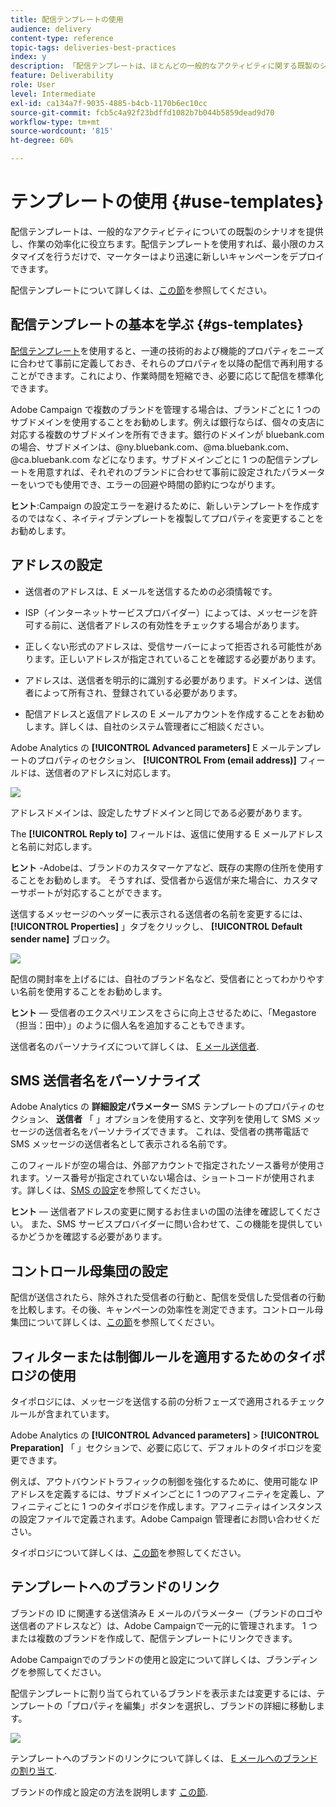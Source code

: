 ```yaml
---
title: 配信テンプレートの使用
audience: delivery
content-type: reference
topic-tags: deliveries-best-practices
index: y
description: 「配信テンプレートは、ほとんどの一般的なアクティビティに関する既製のシナリオを提供し、効率を高めるのに役立ちます。」
feature: Deliverability
role: User
level: Intermediate
exl-id: ca134a7f-9035-4885-b4cb-1170b6ec10cc
source-git-commit: fcb5c4a92f23bdffd1082b7b044b5859dead9d70
workflow-type: tm+mt
source-wordcount: '815'
ht-degree: 60%

---
```


# テンプレートの使用 {#use-templates}

配信テンプレートは、一般的なアクティビティについての既製のシナリオを提供し、作業の効率化に役立ちます。配信テンプレートを使用すれば、最小限のカスタマイズを行うだけで、マーケターはより迅速に新しいキャンペーンをデプロイできます。

配信テンプレートについて詳しくは、[この節](../../start/using/marketing-activity-templates.md)を参照してください。

## 配信テンプレートの基本を学ぶ {#gs-templates}

[配信テンプレート](../../start/using/marketing-activity-templates.md#creating-a-new-template)を使用すると、一連の技術的および機能的プロパティをニーズに合わせて事前に定義しておき、それらのプロパティを以降の配信で再利用することができます。これにより、作業時間を短縮でき、必要に応じて配信を標準化できます。

Adobe Campaign で複数のブランドを管理する場合は、ブランドごとに 1 つのサブドメインを使用することをお勧めします。例えば銀行ならば、個々の支店に対応する複数のサブドメインを所有できます。銀行のドメインが bluebank.com の場合、サブドメインは、@ny.bluebank.com、@ma.bluebank.com、@ca.bluebank.com などになります。サブドメインごとに 1 つの配信テンプレートを用意すれば、それぞれのブランドに合わせて事前に設定されたパラメーターをいつでも使用でき、エラーの回避や時間の節約につながります。

**ヒント**:Campaign の設定エラーを避けるために、新しいテンプレートを作成するのではなく、ネイティブテンプレートを複製してプロパティを変更することをお勧めします。

## アドレスの設定

* 送信者のアドレスは、E メールを送信するための必須情報です。

* ISP（インターネットサービスプロバイダー）によっては、メッセージを許可する前に、送信者アドレスの有効性をチェックする場合があります。

* 正しくない形式のアドレスは、受信サーバーによって拒否される可能性があります。正しいアドレスが指定されていることを確認する必要があります。

* アドレスは、送信者を明示的に識別する必要があります。ドメインは、送信者によって所有され、登録されている必要があります。

* 配信アドレスと返信アドレスの E メールアカウントを作成することをお勧めします。詳しくは、自社のシステム管理者にご相談ください。

Adobe Analytics の **[!UICONTROL Advanced parameters]** E メールテンプレートのプロパティのセクション、 **[!UICONTROL From (email address)]** フィールドは、送信者のアドレスに対応します。

![](assets/template-parameters.png)

アドレスドメインは、設定したサブドメインと同じである必要があります。

The **[!UICONTROL Reply to]** フィールドは、返信に使用する E メールアドレスと名前に対応します。

**ヒント** -Adobeは、ブランドのカスタマーケアなど、既存の実際の住所を使用することをお勧めします。 そうすれば、受信者から返信が来た場合に、カスタマーサポートが対応することができます。

送信するメッセージのヘッダーに表示される送信者の名前を変更するには、 **[!UICONTROL Properties]**  」タブをクリックし、 **[!UICONTROL Default sender name]** ブロック。

![](assets/template-content.png)

配信の開封率を上げるには、自社のブランド名など、受信者にとってわかりやすい名前を使用することをお勧めします。

**ヒント**  — 受信者のエクスペリエンスをさらに向上させるために、「Megastore（担当：田中）」のように個人名を追加することもできます。

送信者名のパーソナライズについて詳しくは、 [E メール送信者](../../designing/using/subject-line.md#email-sender).

## SMS 送信者名をパーソナライズ

Adobe Analytics の **詳細設定パラメーター** SMS テンプレートのプロパティのセクション、 **送信者** 「 」オプションを使用すると、文字列を使用して SMS メッセージの送信者名をパーソナライズできます。 これは、受信者の携帯電話で SMS メッセージの送信者名として表示される名前です。

このフィールドが空の場合は、外部アカウントで指定されたソース番号が使用されます。ソース番号が指定されていない場合は、ショートコードが使用されます。詳しくは、[SMS の設定](../../administration/using/configuring-sms-channel.md)を参照してください。

**ヒント**  — 送信者アドレスの変更に関するお住まいの国の法律を確認してください。 また、SMS サービスプロバイダーに問い合わせて、この機能を提供しているかどうかを確認する必要があります。

## コントロール母集団の設定

配信が送信されたら、除外された受信者の行動と、配信を受信した受信者の行動を比較します。その後、キャンペーンの効率性を測定できます。コントロール母集団について詳しくは、[この節](../../sending/using/control-group.md)を参照してください。

## フィルターまたは制御ルールを適用するためのタイポロジの使用

タイポロジには、メッセージを送信する前の分析フェーズで適用されるチェックルールが含まれています。

Adobe Analytics の **[!UICONTROL Advanced parameters]** > **[!UICONTROL Preparation]** 「 」セクションで、必要に応じて、デフォルトのタイポロジを変更できます。

例えば、アウトバウンドトラフィックの制御を強化するために、使用可能な IP アドレスを定義するには、サブドメインごとに 1 つのアフィニティを定義し、アフィニティごとに 1 つのタイポロジを作成します。アフィニティはインスタンスの設定ファイルで定義されます。Adobe Campaign 管理者にお問い合わせください。

タイポロジについて詳しくは、[この節](../../sending/using/managing-typologies.md)を参照してください。

## テンプレートへのブランドのリンク

ブランドの ID に関連する送信済み E メールのパラメーター（ブランドのロゴや送信者のアドレスなど）は、Adobe Campaignで一元的に管理されます。 1 つまたは複数のブランドを作成して、配信テンプレートにリンクできます。

Adobe Campaignでのブランドの使用と設定について詳しくは、ブランディングを参照してください。

配信テンプレートに割り当てられているブランドを表示または変更するには、テンプレートの「プロパティを編集」ボタンを選択し、ブランドの詳細に移動します。

![](assets/template-brand.png)

テンプレートへのブランドのリンクについて詳しくは、 [E メールへのブランドの割り当て](../../administration/using/branding.md#assigning-a-brand-to-an-email).

ブランドの作成と設定の方法を説明します [この節](../../administration/using/branding.md#creating-a-brand).
